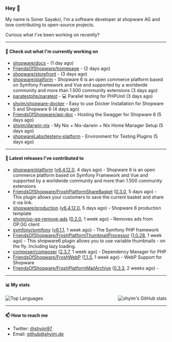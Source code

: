 ### Hey 👋

My name is Soner Sayakci, I'm a software developer at shopware AG and love contributing to open-source projects.

Curious what I've been working on recently?

---

#### 👷 Check out what I'm currently working on

- [shopware/docs](https://github.com/shopware/docs) -  (1 day ago)
- [FriendsOfShopware/homepage](https://github.com/FriendsOfShopware/homepage) -  (2 days ago)
- [shopware/storefront](https://github.com/shopware/storefront) -  (3 days ago)
- [shopware/platform](https://github.com/shopware/platform) - Shopware 6 is an open commerce platform based on Symfony Framework and Vue and supported by a worldwide community and more than 1.500 community extensions (3 days ago)
- [paratestphp/paratest](https://github.com/paratestphp/paratest) - :computer: Parallel testing for PHPUnit (3 days ago)
- [shyim/shopware-docker](https://github.com/shyim/shopware-docker) - Easy to use Docker Installation for Shopware 5 and Shopware 6 (4 days ago)
- [FriendsOfShopware/api-doc](https://github.com/FriendsOfShopware/api-doc) - Hosting the Swagger for Shopware 6 (5 days ago)
- [shyim/darwin-nix](https://github.com/shyim/darwin-nix) - My Nix &#43; Nix-darwin &#43; Nix Home Manager Setup (5 days ago)
- [shopwareLabs/testenv-platform](https://github.com/shopwareLabs/testenv-platform) - Environment for Testing Plugins (5 days ago)

---

#### 🔭 Latest releases I've contributed to

- [shopware/platform](https://github.com/shopware/platform) ([v6.4.12.0](https://github.com/shopware/platform/releases/tag/v6.4.12.0), 4 days ago) - Shopware 6 is an open commerce platform based on Symfony Framework and Vue and supported by a worldwide community and more than 1.500 community extensions
- [FriendsOfShopware/FroshPlatformShareBasket](https://github.com/FriendsOfShopware/FroshPlatformShareBasket) ([0.3.0](https://github.com/FriendsOfShopware/FroshPlatformShareBasket/releases/tag/0.3.0), 5 days ago) - This plugin allows your customers to save the current basket and share it via link.
- [shopware/production](https://github.com/shopware/production) ([v6.4.12.0](https://github.com/shopware/production/releases/tag/v6.4.12.0), 5 days ago) - Shopware 6 production template
- [shyim/op-gg-remove-ads](https://github.com/shyim/op-gg-remove-ads) ([0.2.0](https://github.com/shyim/op-gg-remove-ads/releases/tag/0.2.0), 1 week ago) - Removes ads from OP.GG client
- [symfony/symfony](https://github.com/symfony/symfony) ([v6.1.1](https://github.com/symfony/symfony/releases/tag/v6.1.1), 1 week ago) - The Symfony PHP framework
- [FriendsOfShopware/FroshPlatformThumbnailProcessor](https://github.com/FriendsOfShopware/FroshPlatformThumbnailProcessor) ([1.0.28](https://github.com/FriendsOfShopware/FroshPlatformThumbnailProcessor/releases/tag/1.0.28), 1 week ago) - This shopware6 plugin allows you to use variable thumbnails - on the fly. Including lazy loading.
- [composer/composer](https://github.com/composer/composer) ([2.3.7](https://github.com/composer/composer/releases/tag/2.3.7), 1 week ago) - Dependency Manager for PHP
- [FriendsOfShopware/FroshWebP](https://github.com/FriendsOfShopware/FroshWebP) ([1.1.5](https://github.com/FriendsOfShopware/FroshWebP/releases/tag/1.1.5), 1 week ago) - WebP Support for Shopware
- [FriendsOfShopware/FroshPlatformMailArchive](https://github.com/FriendsOfShopware/FroshPlatformMailArchive) ([0.3.3](https://github.com/FriendsOfShopware/FroshPlatformMailArchive/releases/tag/0.3.3), 2 weeks ago) - 

---

#### 📊 My stats

<img align="right" alt="shyim's GitHub stats" src="https://github-readme-stats.vercel.app/api?username=shyim&count_private=1&show_icons=true&" />

![Top Languages](https://github-readme-stats.vercel.app/api/top-langs/?username=shyim)

---

#### 📫 How to reach me

- Twitter: [@shyim97](https://twitter.com/shyim97)
- Email: [github@shyim.de](mailto://github@shyim.de)
